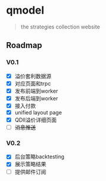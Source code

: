 # qmodel
> the strategies collection website
## Roadmap
### V0.1
- [x] 溢价套利数据源
- [x] 对应页面和trpc
- [x] 发布前端到worker
- [x] 发布后端到worker
- [x] 接入付款
- [x] unified layout page
- [x] QDII溢价详细页面
- [ ] ~~消息推送~~

### V0.2
- [x] 后台策略backtesting
- [x] 展示策略结果
- [ ] 提供邮件订阅
